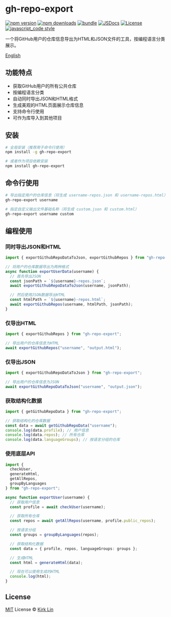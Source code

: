 # gh-repo-export

[![npm version][npm-version-src]][npm-version-href]
[![npm downloads][npm-downloads-src]][npm-downloads-href]
[![bundle][bundle-src]][bundle-href]
[![JSDocs][jsdocs-src]][jsdocs-href]
[![License][license-src]][license-href]
[![javascript_code style][code-style-image]][code-style-url]

一个将GitHub用户的仓库信息导出为HTML和JSON文件的工具，按编程语言分类展示。

[English](./README.md)

## 功能特点

- 获取GitHub用户的所有公共仓库
- 按编程语言分类
- 自动同时导出JSON和HTML格式
- 生成美观的HTML页面展示仓库信息
- 支持命令行使用
- 可作为库导入到其他项目

## 安装

```bash
# 全局安装（推荐用于命令行使用）
npm install -g gh-repo-export

# 或者作为项目依赖安装
npm install gh-repo-export
```

## 命令行使用

```bash
# 导出指定用户的仓库信息（将生成 username-repos.json 和 username-repos.html）
gh-repo-export username

# 指定自定义输出文件基础名称（将生成 custom.json 和 custom.html）
gh-repo-export username custom
```

## 编程使用

### 同时导出JSON和HTML

```typescript
import { exportGithubRepoDataToJson, exportGithubRepos } from "gh-repo-export";

// 将用户的仓库数据导出为两种格式
async function exportUserData(username) {
  // 首先导出JSON
  const jsonPath = `${username}-repos.json`;
  await exportGithubRepoDataToJson(username, jsonPath);

  // 然后使用JSON数据导出HTML
  const htmlPath = `${username}-repos.html`;
  await exportGithubRepos(username, htmlPath, jsonPath);
}
```

### 仅导出HTML

```typescript
import { exportGithubRepos } from "gh-repo-export";

// 导出用户的仓库信息为HTML
await exportGithubRepos("username", "output.html");
```

### 仅导出JSON

```typescript
import { exportGithubRepoDataToJson } from "gh-repo-export";

// 导出用户的仓库信息为JSON
await exportGithubRepoDataToJson("username", "output.json");
```

### 获取结构化数据

```typescript
import { getGithubRepoData } from "gh-repo-export";

// 获取结构化的仓库数据
const data = await getGithubRepoData("username");
console.log(data.profile); // 用户信息
console.log(data.repos); // 所有仓库
console.log(data.languageGroups); // 按语言分组的仓库
```

### 使用底层API

```typescript
import {
  checkUser,
  generateHtml,
  getAllRepos,
  groupByLanguages
} from "gh-repo-export";

async function exportUser(username) {
  // 获取用户信息
  const profile = await checkUser(username);

  // 获取所有仓库
  const repos = await getAllRepos(username, profile.public_repos);

  // 按语言分组
  const groups = groupByLanguages(repos);

  // 获取结构化数据
  const data = { profile, repos, languageGroups: groups };

  // 生成HTML
  const html = generateHtml(data);

  // 现在可以使用生成的HTML
  console.log(html);
}
```

## License

[MIT](./LICENSE) License &copy; [Kirk Lin](https://github.com/kirklin)

<!-- Badges -->

[npm-version-src]: https://img.shields.io/npm/v/gh-repo-export?style=flat&colorA=080f12&colorB=3491fa
[npm-version-href]: https://npmjs.com/package/gh-repo-export
[npm-downloads-src]: https://img.shields.io/npm/dm/gh-repo-export?style=flat&colorA=080f12&colorB=3491fa
[npm-downloads-href]: https://npmjs.com/package/gh-repo-export
[bundle-src]: https://img.shields.io/bundlephobia/minzip/gh-repo-export?style=flat&colorA=080f12&colorB=3491fa&label=minzip
[bundle-href]: https://bundlephobia.com/result?p=gh-repo-export
[license-src]: https://img.shields.io/github/license/kirklin/gh-repo-export.svg?style=flat&colorA=080f12&colorB=3491fa
[license-href]: https://github.com/kirklin/gh-repo-export/blob/main/LICENSE
[jsdocs-src]: https://img.shields.io/badge/jsdocs-reference-080f12?style=flat&colorA=080f12&colorB=3491fa
[jsdocs-href]: https://www.jsdocs.io/package/gh-repo-export
[code-style-image]: https://img.shields.io/badge/code__style-%40kirklin%2Feslint--config-3491fa?style=flat&colorA=080f12&colorB=3491fa
[code-style-url]: https://github.com/kirklin/eslint-config/

